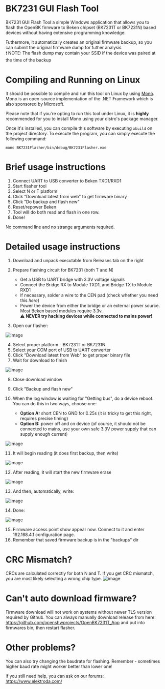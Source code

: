 # BK7231 GUI Flash Tool

BK7231 GUI Flash Tool a simple Windows application that allows you to flash the OpenBK firmware to Beken chipset (BK7231T or BK7231N) based devices without having extensive programming knowledge.

Futhermore, it automatically creates an original firmware backup, so you can submit the original firmware dump for futher analysis  
❗ NOTE: The flash dump may contain your SSID if the device was paired at the time of the backup

# Compiling and Running on Linux

It should be possible to compile and run this tool on Linux by using [Mono](https://www.mono-project.com/). Mono is an open-source implementation of the .NET Framework which is also sponsored by Microsoft.

Please note that if you're opting to run this tool under Linux, it is **highly** recommended for you to install Mono using your distro's package manager.

Once it's installed, you can compile this software by executing `xbuild` on the project directory. To execute the program, you can simply execute the following command:

`mono BK7231Flasher/bin/debug/BK7231Flasher.exe`

# Brief usage instructions

1. Connect UART to USB converter to Beken TXD1/RXD1
2. Start flasher tool
3. Select N or T platform
4. Click "Download latest from web" to get firmware binary
5. Click "Do backup and flash new"
6. Reset/repower Beken
7. Tool will do both read and flash in one row. 
8. Done!

No command line and no strange arguments required.

# Detailed usage instructions

1. Download and unpack executable from Releases tab on the right
2. Prepare flashing circuit for BK7231 (both T and N)

    - Get a USB to UART bridge with 3.3V voltage signals
    - Connect the Bridge RX to Module TXD1, and Bridge TX to Module RXD1
    - If necessary, solder a wire to the CEN pad (check whether you need this *here*)
    - Power the device from either the bridge or an external power source. Most Beken based modules require 3.3v.  
      ⚠️ **NEVER try hacking devices while connected to mains power!** 

3. Open our flasher:

![image](https://user-images.githubusercontent.com/85486843/210281085-6141160b-df6d-486c-b574-ef784f5cbd56.png)

4. Select proper platform - BK7231T or BK7231N
5. Select your COM port of USB to UART converter
6. Click "Download latest from Web" to get proper binary file
7. Wait for download to finish

![image](https://user-images.githubusercontent.com/85486843/210281125-a3e25ab2-3144-4e02-a30c-6e135ecefd24.png)

8. Close download window
9. Click "Backup and flash new"
10. When the log window is waiting for "Getting bus", do a device reboot. You can do this in two ways, choose one:

    - **Option A:** short CEN to GND for 0.25s (it is tricky to get this right, requires precise timing)
    - **Option B:** power off and on device (of course, it should not be connected to mains, use your own safe 3.3V power supply that can supply enough current)
  
![image](https://user-images.githubusercontent.com/85486843/210281194-27decf09-723e-41f7-8b47-6fe2b6bb4857.png)

11. It will begin reading (it does first backup, then write)

![image](https://user-images.githubusercontent.com/85486843/210281251-cd69ddab-f0ab-4389-8476-0eb33045aa76.png)

12. After reading, it will start the new firmware erase

![image](https://user-images.githubusercontent.com/85486843/210281467-10129860-61da-4420-a9aa-9910f0e57099.png)

13. And then, automatically, write:

![image](https://user-images.githubusercontent.com/85486843/210281482-0eb62054-f44e-4c10-959a-65f4147cefca.png)

14. Done:

![image](https://user-images.githubusercontent.com/85486843/210281504-b592db7d-9e6e-47f9-81fc-3619a2f00204.png)

15. Firmware access point show appear now. Connect to it and enter 192.168.4.1 configuration page.
16. Remember that saved firmware backup is in the "backups" dir

# CRC Mismatch?
CRCs are calculated correctly for both N and T. If you get CRC mismatch, you are most likely selecting a wrong chip type.
![image](https://user-images.githubusercontent.com/85486843/210281290-31d037f5-61c1-403b-a9c5-891fbda75914.png)

# Can't auto download firmware?
Firmware download will not work on systems without newer TLS version required by Github. You can always manually download release from here:
https://github.com/openshwprojects/OpenBK7231T_App
and put into firmwares bin, then restart flasher.


# Other problems?
You can also try changing the baudrate for flashing. Remember - sometimes higher baud rate might worker better than lower one!

If you still need help, you can ask on our forums: https://www.elektroda.com/
